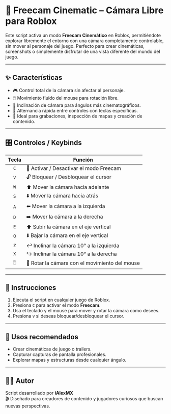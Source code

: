 # 🎥 Freecam Cinematic – Cámara Libre para Roblox

Este script activa un modo **Freecam Cinemático** en Roblox, permitiéndote explorar libremente el entorno con una cámara completamente controlable, sin mover al personaje del juego. Perfecto para crear cinemáticas, screenshots o simplemente disfrutar de una vista diferente del mundo del juego.

---

## ✨ Características

- 🎮 Control total de la cámara sin afectar al personaje.
- 🖱️ Movimiento fluido del mouse para rotación libre.
- 🔁 Inclinación de cámara para ángulos más cinematográficos.
- 🧠 Alternancia rápida entre controles con teclas específicas.
- 🧭 Ideal para grabaciones, inspección de mapas y creación de contenido.

---

## 🎛️ Controles / Keybinds

| Tecla | Función                                        |
|:-----:|------------------------------------------------|
| `C`   | 🎥 Activar / Desactivar el modo Freecam        |
| `V`   | 🔓 Bloquear / Desbloquear el cursor            |
| `W`   | ⬆️ Mover la cámara hacia adelante             |
| `S`   | ⬇️ Mover la cámara hacia atrás                |
| `A`   | ⬅️ Mover la cámara a la izquierda             |
| `D`   | ➡️ Mover la cámara a la derecha               |
| `E`   | ⬆️ Subir la cámara en el eje vertical         |
| `Q`   | ⬇️ Bajar la cámara en el eje vertical         |
| `Z`   | ↩️ Inclinar la cámara 10° a la izquierda       |
| `X`   | ↪️ Inclinar la cámara 10° a la derecha         |
| 🖱️     | 🎯 Rotar la cámara con el movimiento del mouse |

---

## 📎 Instrucciones

1. Ejecuta el script en cualquier juego de Roblox.
2. Presiona `C` para activar el modo **Freecam**.
3. Usa el teclado y el mouse para mover y rotar la cámara como desees.
4. Presiona `V` si deseas bloquear/desbloquear el cursor.

---

## 📸 Usos recomendados

- Crear cinemáticas de juego o trailers.
- Capturar capturas de pantalla profesionales.
- Explorar mapas y estructuras desde cualquier ángulo.

---

## 🧑‍💻 Autor

Script desarrollado por **iAlexMX**  
🎬 Diseñado para creadores de contenido y jugadores curiosos que buscan nuevas perspectivas.
